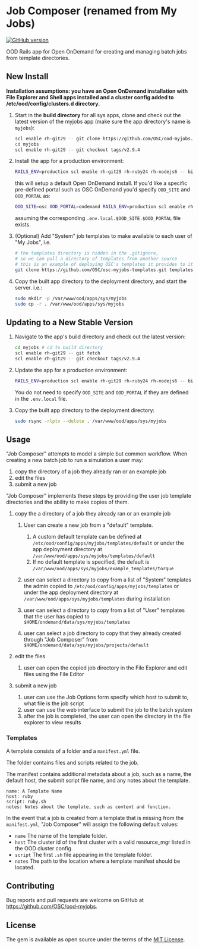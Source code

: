 # Job Composer (renamed from My Jobs)

[![GitHub version](https://badge.fury.io/gh/OSC%2Food-myjobs.svg)](https://badge.fury.io/gh/OSC%2Food-myjobs)

OOD Rails app for Open OnDemand for creating and managing batch jobs from template directories.

## New Install

**Installation assumptions: you have an Open OnDemand installation with File
Explorer and Shell apps installed and a cluster config added to
/etc/ood/config/clusters.d directory.**

1. Start in the **build directory** for all sys apps, clone and check out the
   latest version of the myjobs app (make sure the app directory's name is
   `myjobs`):

    ```sh
    scl enable rh-git29 -- git clone https://github.com/OSC/ood-myjobs.git myjobs
    cd myjobs
    scl enable rh-git29 -- git checkout tags/v2.9.4
    ```

2. Install the app for a production environment:

    ```sh
    RAILS_ENV=production scl enable rh-git29 rh-ruby24 rh-nodejs6 -- bin/setup
    ```

    this will setup a default Open OnDemand install. If you'd like a specific
    pre-defined portal such as OSC OnDemand you'd specify `OOD_SITE` and
    `OOD_PORTAL` as:

    ```sh
    OOD_SITE=osc OOD_PORTAL=ondemand RAILS_ENV=production scl enable rh-git29 rh-ruby24 rh-nodejs6 -- bin/setup
    ```

    assuming the corresponding `.env.local.$OOD_SITE.$OOD_PORTAL` file exists.

3. (Optional) Add "System" job templates to make available to each user of "My
   Jobs", i.e.

    ```sh
    # the templates directory is hidden in the .gitignore,
    # so we can pull a directory of templates from another source
    # this is an example of deploying OSC's templates it provides to its users
    git clone https://github.com/OSC/osc-myjobs-templates.git templates
    ```

4. Copy the built app directory to the deployment directory, and start the
   server. i.e.:

    ```sh
    sudo mkdir -p /var/www/ood/apps/sys/myjobs
    sudo cp -r . /var/www/ood/apps/sys/myjobs
    ```

## Updating to a New Stable Version

1. Navigate to the app's build directory and check out the latest version:

    ```sh
    cd myjobs # cd to build directory
    scl enable rh-git29 -- git fetch
    scl enable rh-git29 -- git checkout tags/v2.9.4
    ```

2. Update the app for a production environment:

    ```sh
    RAILS_ENV=production scl enable rh-git29 rh-ruby24 rh-nodejs6 -- bin/setup
    ```

    You do not need to specify `OOD_SITE` and `OOD_PORTAL` if they are defined
    in the `.env.local` file.

3. Copy the built app directory to the deployment directory:

    ```sh
    sudo rsync -rlptv --delete . /var/www/ood/apps/sys/myjobs
    ```

## Usage

"Job Composer" attempts to model a simple but common workflow. When creating a new batch job to run a simulation a user may:

1. copy the directory of a job they already ran or an example job
2. edit the files
3. submit a new job

"Job Composer" implements these steps by providing the user job template directories and the ability to make copies of them.

1. copy the a directory of a job they already ran or an example job

    1. User can create a new job from a "default" template.

        1. A custom default template can be defined at `/etc/ood/config/apps/myjobs/templates/default` or under the app deployment directory at `/var/www/ood/apps/sys/myjobs/templates/default`
        2. If no default template is specified, the default is `/var/www/ood/apps/sys/myjobs/example_templates/torque`

    2. user can select a directory to copy from a list of "System" templates the admin copied to `/etc/ood/config/apps/myjobs/templates` or under the app deployment directory at `/var/www/ood/apps/sys/myjobs/templates` during installation
    3. user can select a directory to copy from a list of "User" templates that the user has copied to `$HOME/ondemand/data/sys/myjobs/templates`
    4. user can select a job directory to copy that they already created through "Job Composer" from `$HOME/ondemand/data/sys/myjobs/projects/default`

2. edit the files
    1. user can open the copied job directory in the File Explorer and edit files using the File Editor

3. submit a new job
    1. user can use the Job Options form specify which host to submit to, what file is the job script
    2. user can use the web interface to submit the job to the batch system
    3. after the job is completed, the user can open the directory in the file explorer to view results

### Templates

A template consists of a folder and a `manifest.yml` file.

The folder contains files and scripts related to the job.

The manifest contains additional metadata about a job, such as a name, the default host, the submit script file name, and any notes about the template.

```
name: A Template Name
host: ruby
script: ruby.sh
notes: Notes about the template, such as content and function.
```

In the event that a job is created from a template that is missing from the `manifest.yml`, "Job Composer" will assign the following default values:

* `name` The name of the template folder.
* `host` The cluster id of the first cluster with a valid resource_mgr listed in the OOD cluster config
* `script` The first `.sh` file appearing in the template folder.
* `notes` The path to the location where a template manifest should be located.

## Contributing

Bug reports and pull requests are welcome on GitHub at
https://github.com/OSC/ood-myjobs.

## License

The gem is available as open source under the terms of the [MIT
License](http://opensource.org/licenses/MIT).
